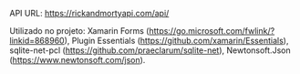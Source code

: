 
API URL: https://rickandmortyapi.com/api/

Utilizado no projeto:
Xamarin Forms (https://go.microsoft.com/fwlink/?linkid=868960),
Plugin Essentials (https://github.com/xamarin/Essentials),
sqlite-net-pcl (https://github.com/praeclarum/sqlite-net),
Newtonsoft.Json (https://www.newtonsoft.com/json).

 
